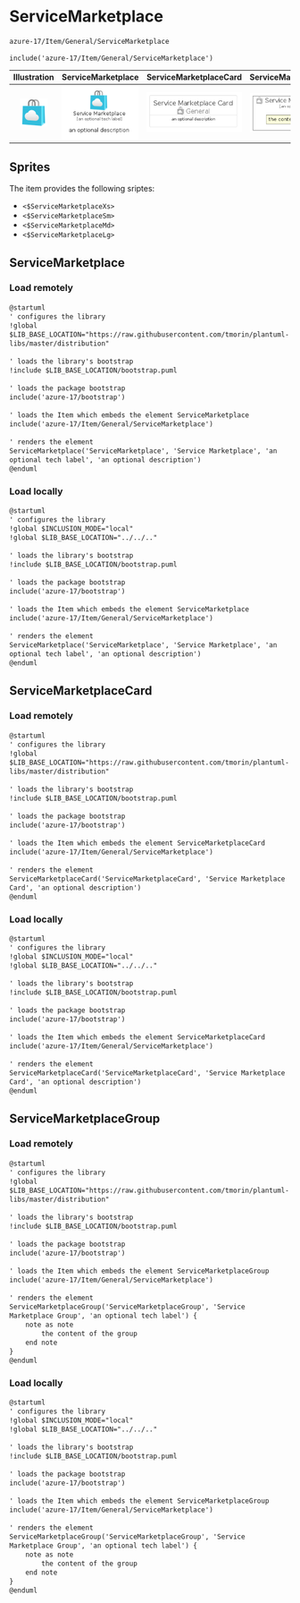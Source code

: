 # ServiceMarketplace


```text
azure-17/Item/General/ServiceMarketplace
```

```text
include('azure-17/Item/General/ServiceMarketplace')
```



| Illustration | ServiceMarketplace | ServiceMarketplaceCard | ServiceMarketplaceGroup |
| :---: | :---: | :---: | :---: |
| ![illustration for Illustration](../../../azure-17/Item/General/ServiceMarketplace.png) | ![illustration for ServiceMarketplace](../../../azure-17/Item/General/ServiceMarketplace.Local.png) | ![illustration for ServiceMarketplaceCard](../../../azure-17/Item/General/ServiceMarketplaceCard.Local.png) | ![illustration for ServiceMarketplaceGroup](../../../azure-17/Item/General/ServiceMarketplaceGroup.Local.png) |



## Sprites
The item provides the following sriptes:

- `<$ServiceMarketplaceXs>`
- `<$ServiceMarketplaceSm>`
- `<$ServiceMarketplaceMd>`
- `<$ServiceMarketplaceLg>`





## ServiceMarketplace

### Load remotely
```plantuml
@startuml
' configures the library
!global $LIB_BASE_LOCATION="https://raw.githubusercontent.com/tmorin/plantuml-libs/master/distribution"

' loads the library's bootstrap
!include $LIB_BASE_LOCATION/bootstrap.puml

' loads the package bootstrap
include('azure-17/bootstrap')

' loads the Item which embeds the element ServiceMarketplace
include('azure-17/Item/General/ServiceMarketplace')

' renders the element
ServiceMarketplace('ServiceMarketplace', 'Service Marketplace', 'an optional tech label', 'an optional description')
@enduml
```

### Load locally
```plantuml
@startuml
' configures the library
!global $INCLUSION_MODE="local"
!global $LIB_BASE_LOCATION="../../.."

' loads the library's bootstrap
!include $LIB_BASE_LOCATION/bootstrap.puml

' loads the package bootstrap
include('azure-17/bootstrap')

' loads the Item which embeds the element ServiceMarketplace
include('azure-17/Item/General/ServiceMarketplace')

' renders the element
ServiceMarketplace('ServiceMarketplace', 'Service Marketplace', 'an optional tech label', 'an optional description')
@enduml
```

## ServiceMarketplaceCard

### Load remotely
```plantuml
@startuml
' configures the library
!global $LIB_BASE_LOCATION="https://raw.githubusercontent.com/tmorin/plantuml-libs/master/distribution"

' loads the library's bootstrap
!include $LIB_BASE_LOCATION/bootstrap.puml

' loads the package bootstrap
include('azure-17/bootstrap')

' loads the Item which embeds the element ServiceMarketplaceCard
include('azure-17/Item/General/ServiceMarketplace')

' renders the element
ServiceMarketplaceCard('ServiceMarketplaceCard', 'Service Marketplace Card', 'an optional description')
@enduml
```

### Load locally
```plantuml
@startuml
' configures the library
!global $INCLUSION_MODE="local"
!global $LIB_BASE_LOCATION="../../.."

' loads the library's bootstrap
!include $LIB_BASE_LOCATION/bootstrap.puml

' loads the package bootstrap
include('azure-17/bootstrap')

' loads the Item which embeds the element ServiceMarketplaceCard
include('azure-17/Item/General/ServiceMarketplace')

' renders the element
ServiceMarketplaceCard('ServiceMarketplaceCard', 'Service Marketplace Card', 'an optional description')
@enduml
```

## ServiceMarketplaceGroup

### Load remotely
```plantuml
@startuml
' configures the library
!global $LIB_BASE_LOCATION="https://raw.githubusercontent.com/tmorin/plantuml-libs/master/distribution"

' loads the library's bootstrap
!include $LIB_BASE_LOCATION/bootstrap.puml

' loads the package bootstrap
include('azure-17/bootstrap')

' loads the Item which embeds the element ServiceMarketplaceGroup
include('azure-17/Item/General/ServiceMarketplace')

' renders the element
ServiceMarketplaceGroup('ServiceMarketplaceGroup', 'Service Marketplace Group', 'an optional tech label') {
    note as note
        the content of the group
    end note
}
@enduml
```

### Load locally
```plantuml
@startuml
' configures the library
!global $INCLUSION_MODE="local"
!global $LIB_BASE_LOCATION="../../.."

' loads the library's bootstrap
!include $LIB_BASE_LOCATION/bootstrap.puml

' loads the package bootstrap
include('azure-17/bootstrap')

' loads the Item which embeds the element ServiceMarketplaceGroup
include('azure-17/Item/General/ServiceMarketplace')

' renders the element
ServiceMarketplaceGroup('ServiceMarketplaceGroup', 'Service Marketplace Group', 'an optional tech label') {
    note as note
        the content of the group
    end note
}
@enduml
```

